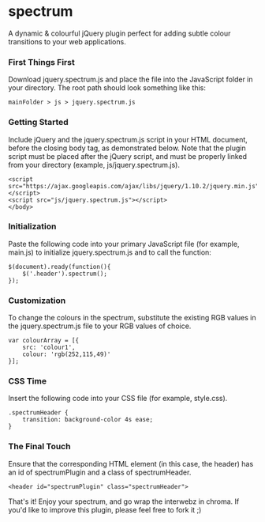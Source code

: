spectrum
========

A dynamic &amp; colourful jQuery plugin perfect for adding subtle colour transitions to your web applications.

### First Things First
Download jquery.spectrum.js and place the file into the JavaScript folder in your directory. The root path should look something like this:

```
mainFolder > js > jquery.spectrum.js
```

### Getting Started
Include jQuery and the jquery.spectrum.js script in your HTML document, before the closing body tag, as demonstrated below. Note that the plugin script must be placed after the jQuery script, and must be properly linked from your directory (example, js/jquery.spectrum.js).
  
  
```
<script src="https://ajax.googleapis.com/ajax/libs/jquery/1.10.2/jquery.min.js"></script> 
<script src="js/jquery.spectrum.js"></script> 
</body>
```

### Initialization
Paste the following code into your primary JavaScript file (for example, main.js) to initialize jquery.spectrum.js and to call the function:

```
$(document).ready(function(){
	$('.header').spectrum();
});
```

### Customization
To change the colours in the spectrum, substitute the existing RGB values in the jquery.spectrum.js file to your RGB values of choice.

```
var colourArray = [{
	src: 'colour1',
	colour: 'rgb(252,115,49)'
}];
```

### CSS Time
Insert the following code into your CSS file (for example, style.css).

```
.spectrumHeader {
	transition: background-color 4s ease;
}
```

### The Final Touch
Ensure that the corresponding HTML element (in this case, the header) has an id of spectrumPlugin and a class of spectrumHeader.

```
<header id="spectrumPlugin" class="spectrumHeader">
```


That's it! Enjoy your spectrum, and go wrap the interwebz in chroma. 
If you'd like to improve this plugin, please feel free to fork it ;)
